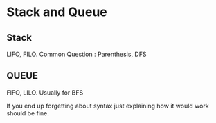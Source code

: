 # Stack and Queue

## Stack

LIFO, FILO. Common Question : Parenthesis, DFS

## QUEUE

FIFO, LILO. Usually for BFS

If you end up forgetting about syntax just explaining how it would work should be fine.
